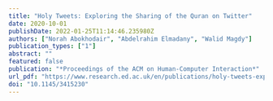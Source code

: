```yaml
---
title: "Holy Tweets: Exploring the Sharing of the Quran on Twitter"
date: 2020-10-01
publishDate: 2022-01-25T11:14:46.235980Z
authors: ["Norah Abokhodair", "Abdelrahim Elmadany", "Walid Magdy"]
publication_types: ["1"]
abstract: ""
featured: false
publication: "*Proceedings of the ACM on Human-Computer Interaction*"
url_pdf: "https://www.research.ed.ac.uk/en/publications/holy-tweets-exploring-the-sharing-of-the-quran-on-twitter"
doi: "10.1145/3415230"
---
```


